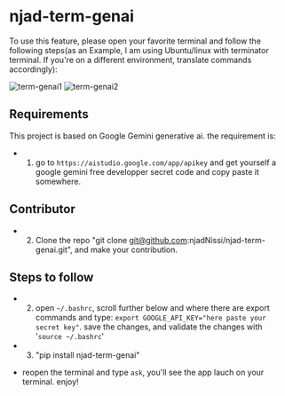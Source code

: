 # njad-term-genai

To use this feature, please open your favorite terminal and follow the following steps(as an Example, I am using Ubuntu/linux with terminator terminal. If you're on a different environment, translate commands accordingly): 

![term-genai1](https://github.com/user-attachments/assets/614bbe5f-b89f-4e05-968f-9af1762a96b5)
![term-genai2](https://github.com/user-attachments/assets/3d0bbd7a-8abf-4e62-bc81-0f81476cc400)


## Requirements

This project is based on Google Gemini generative ai. the requirement is:

* 1. go to `https://aistudio.google.com/app/apikey` and get yourself a google gemini free developper secret code and copy paste it somewhere.

## Contributor
	
* 2. Clone the repo "git clone git@github.com:njadNissi/njad-term-genai.git", and make your contribution.


## Steps to follow


* 2. open `~/.bashrc`, scroll further below and where there are export commands and type: `export GOOGLE_API_KEY="here paste your secret key"`. save the changes, and validate the changes with '`source ~/.bashrc`'

* 3. "pip install njad-term-genai"

* reopen the terminal and type `ask`, you'll see the app lauch on your terminal.  enjoy!

